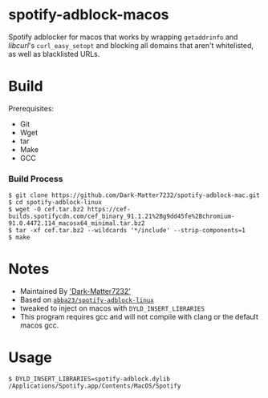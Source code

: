 # spotify-adblock-macos
Spotify adblocker for macos that works by wrapping `getaddrinfo` and *libcurl*'s `curl_easy_setopt` and blocking all domains that aren't whitelisted, as well as blacklisted URLs.
# Build
Prerequisites:
* Git
* Wget
* tar
* Make
* GCC

### Build Process 
```
$ git clone https://github.com/Dark-Matter7232/spotify-adblock-mac.git
$ cd spotify-adblock-linux
$ wget -O cef.tar.bz2 https://cef-builds.spotifycdn.com/cef_binary_91.1.21%2Bg9dd45fe%2Bchromium-91.0.4472.114_macosx64_minimal.tar.bz2
$ tar -xf cef.tar.bz2 --wildcards '*/include' --strip-components=1
$ make
```
# Notes
* Maintained By ['Dark-Matter7232'](https://github.com/dark-matter7232)  
* Based on [`abba23/spotify-adblock-linux`](https://github.com/abba23/spotify-adblock-linux.git)  
* tweaked to inject on macos with `DYLD_INSERT_LIBRARIES`  
* This program requires gcc and will not compile with clang or the default macos gcc.  

# Usage
    $ DYLD_INSERT_LIBRARIES=spotify-adblock.dylib /Applications/Spotify.app/Contents/MacOS/Spotify
